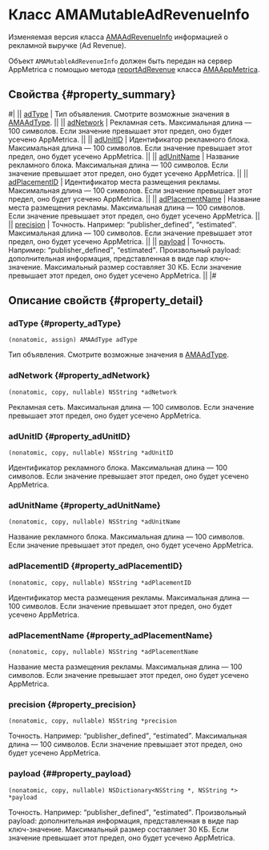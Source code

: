 # Класс AMAMutableAdRevenueInfo

Изменяемая версия класса [AMAAdRevenueInfo](AMAAdRevenueInfo.md) информацией о рекламной выручке (Ad Revenue).

Объект `AMAMutableAdRevenueInfo` должен быть передан на сервер AppMetrica с помощью метода [reportAdRevenue](AMAAppMetrica.md#method_reportAdRevenue) класса [AMAAppMetrica](AMAAppMetrica.md).

## Свойства {#property_summary}

#|
|| [adType](#property_adType) | Тип объявления. Смотрите возможные значения в [AMAAdType](AMAAdType.md). ||
|| [adNetwork](#property_adNetwork) | Рекламная сеть. Максимальная длина — 100 символов. Если значение превышает этот предел, оно будет усечено AppMetrica. ||
|| [adUnitID](#property_adUnitID) | Идентификатор рекламного блока. Максимальная длина — 100 символов. Если значение превышает этот предел, оно будет усечено AppMetrica. ||
|| [adUnitName](#property_adUnitName) | Название рекламного блока. Максимальная длина — 100 символов. Если значение превышает этот предел, оно будет усечено AppMetrica. ||
|| [adPlacementID](#property_adPlacementID) | Идентификатор места размещения рекламы. Максимальная длина — 100 символов. Если значение превышает этот предел, оно будет усечено AppMetrica. ||
|| [adPlacementName](#property_adPlacementName) | Название места размещения рекламы. Максимальная длина — 100 символов. Если значение превышает этот предел, оно будет усечено AppMetrica. ||
|| [precision](#property_precision) | Точность. Например: <q>publisher_defined</q>, <q>estimated</q>. Максимальная длина — 100 символов. Если значение превышает этот предел, оно будет усечено AppMetrica. ||
|| [payload](#property_payload) | Точность. Например: <q>publisher_defined</q>, <q>estimated</q>. Произвольный payload: дополнительная информация, представленная в виде пар ключ-значение. Максимальный размер составляет 30 КБ. Если значение превышает этот предел, оно будет усечено AppMetrica. ||
|#

## Описание свойств {#property_detail}

### adType {#property_adType}

`(nonatomic, assign) AMAAdType adType`

Тип объявления. Смотрите возможные значения в [AMAAdType](AMAAdType.md).

### adNetwork {#property_adNetwork}

`(nonatomic, copy, nullable) NSString *adNetwork`

Рекламная сеть. Максимальная длина — 100 символов. Если значение превышает этот предел, оно будет усечено AppMetrica.

### adUnitID {#property_adUnitID}

`(nonatomic, copy, nullable) NSString *adUnitID`

Идентификатор рекламного блока. Максимальная длина — 100 символов. Если значение превышает этот предел, оно будет усечено AppMetrica.

### adUnitName {#property_adUnitName}

`(nonatomic, copy, nullable) NSString *adUnitName`

Название рекламного блока. Максимальная длина — 100 символов. Если значение превышает этот предел, оно будет усечено AppMetrica.

### adPlacementID {#property_adPlacementID}

`(nonatomic, copy, nullable) NSString *adPlacementID`

Идентификатор места размещения рекламы. Максимальная длина — 100 символов. Если значение превышает этот предел, оно будет усечено AppMetrica.

### adPlacementName {#property_adPlacementName}

`(nonatomic, copy, nullable) NSString *adPlacementName`

Название места размещения рекламы. Максимальная длина — 100 символов. Если значение превышает этот предел, оно будет усечено AppMetrica.

### precision {#property_precision}

`(nonatomic, copy, nullable) NSString *precision`

Точность. Например: <q>publisher_defined</q>, <q>estimated</q>. Максимальная длина — 100 символов. Если значение превышает этот предел, оно будет усечено AppMetrica.

### payload {##property_payload}

`(nonatomic, copy, nullable) NSDictionary<NSString *, NSString *> *payload`

Точность. Например: <q>publisher_defined</q>, <q>estimated</q>. Произвольный payload: дополнительная информация, представленная в виде пар ключ-значение. Максимальный размер составляет 30 КБ. Если значение превышает этот предел, оно будет усечено AppMetrica.
